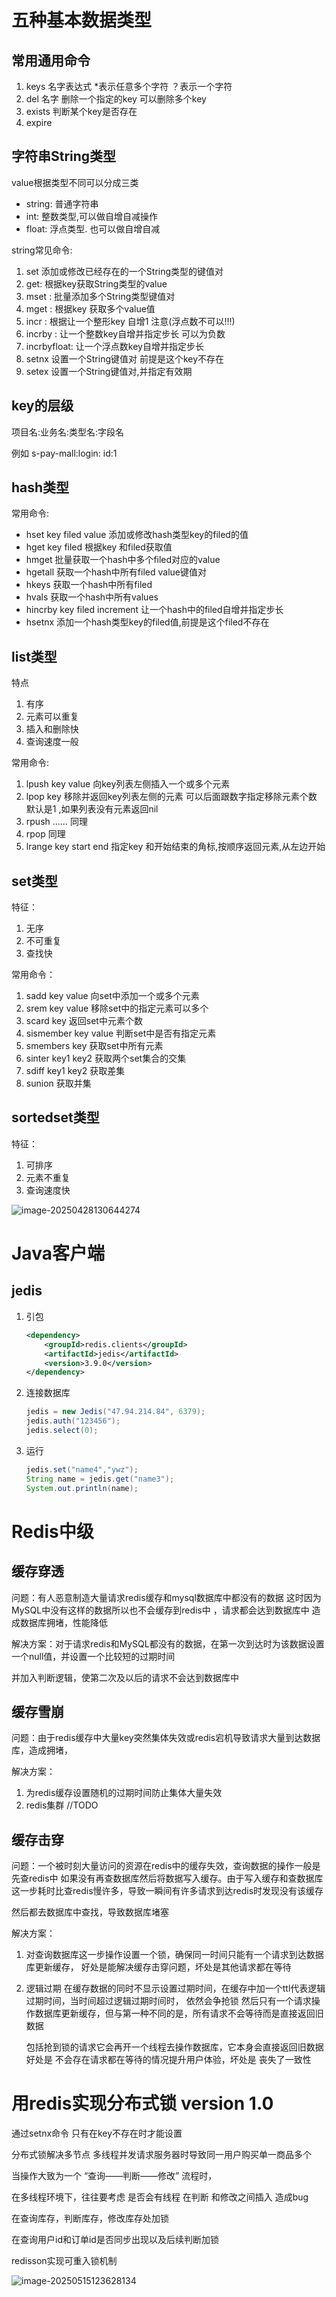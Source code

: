 # 五种基本数据类型



## 常用通用命令

1. keys  名字表达式   *表示任意多个字符  ？表示一个字符
2. del  名字  删除一个指定的key 可以删除多个key
3. exists 判断某个key是否存在
4. expire  



## 字符串String类型

value根据类型不同可以分成三类

- string: 普通字符串
- int: 整数类型,可以做自增自减操作
- float: 浮点类型. 也可以做自增自减

string常见命令:

1. set 添加或修改已经存在的一个String类型的键值对
2. get: 根据key获取String类型的value
3. mset : 批量添加多个String类型键值对
4. mget : 根据key 获取多个value值
5. incr : 根据让一个整形key 自增1  注意(浮点数不可以!!!)
6. incrby : 让一个整数key自增并指定步长    可以为负数
7. incrbyfloat: 让一个浮点数key自增并指定步长
8. setnx 设置一个String键值对 前提是这个key不存在
9. setex 设置一个String键值对,并指定有效期

## key的层级

项目名:业务名:类型名:字段名

例如 s-pay-mall:login: id:1

## hash类型

常用命令:

- hset key filed value   添加或修改hash类型key的filed的值
- hget key filed 根据key 和filed获取值
- hmget 批量获取一个hash中多个filed对应的value
- hgetall 获取一个hash中所有filed value键值对
- hkeys 获取一个hash中所有filed
- hvals 获取一个hash中所有values
- hincrby key filed increment 让一个hash中的filed自增并指定步长
- hsetnx 添加一个hash类型key的filed值,前提是这个filed不存在

## list类型

特点

1. 有序
2. 元素可以重复
3. 插入和删除快
4. 查询速度一般

常用命令:

1. lpush key value  向key列表左侧插入一个或多个元素
2. lpop key 移除并返回key列表左侧的元素 可以后面跟数字指定移除元素个数 默认是1 ,如果列表没有元素返回nil
3. rpush …… 同理
4. rpop 同理
5. lrange key start end 指定key 和开始结束的角标,按顺序返回元素,从左边开始

## set类型

特征：

1. 无序
2. 不可重复
3. 查找快

常用命令：

1. sadd key value 向set中添加一个或多个元素
2. srem key value 移除set中的指定元素可以多个
3. scard key 返回set中元素个数
4. sismember key value 判断set中是否有指定元素
5. smembers key 获取set中所有元素
6. sinter key1 key2 获取两个set集合的交集
7. sdiff key1 key2 获取差集
8. sunion 获取并集

## sortedset类型

特征：

1. 可排序
2. 元素不重复
3. 查询速度快

![image-20250428130644274](image-20250428130644274.png)

# Java客户端

## jedis



1. 引包

   ```xml
   <dependency>
       <groupId>redis.clients</groupId>
       <artifactId>jedis</artifactId>
       <version>3.9.0</version>
   </dependency>
   ```

2. 连接数据库

   ```java
   jedis = new Jedis("47.94.214.84", 6379);
   jedis.auth("123456");
   jedis.select(0);
   ```

3. 运行

   ```java
   jedis.set("name4","ywz");
   String name = jedis.get("name3");
   System.out.println(name);
   ```





# Redis中级



## 缓存穿透

问题：有人恶意制造大量请求redis缓存和mysql数据库中都没有的数据 这时因为MySQL中没有这样的数据所以也不会缓存到redis中 ，请求都会达到数据库中 造成数据库拥堵，性能降低

解决方案：对于请求redis和MySQL都没有的数据，在第一次到达时为该数据设置一个null值，并设置一个比较短的过期时间

并加入判断逻辑，使第二次及以后的请求不会达到数据库中

## 缓存雪崩

问题：由于redis缓存中大量key突然集体失效或redis宕机导致请求大量到达数据库，造成拥堵，

解决方案：

1. 为redis缓存设置随机的过期时间防止集体大量失效
2. redis集群 //TODO

## 缓存击穿

问题：一个被时刻大量访问的资源在redis中的缓存失效，查询数据的操作一般是先查redis中 如果没有再查数据库然后将数据写入缓存。由于写入缓存和查数据库这一步耗时比查redis慢许多，导致一瞬间有许多请求到达redis时发现没有该缓存

然后都去数据库中查找，导致数据库堵塞

解决方案：

1. 对查询数据库这一步操作设置一个锁，确保同一时间只能有一个请求到达数据库更新缓存，
   好处是能解决缓存击穿问题，坏处是其他请求都在等待

2. 逻辑过期 在缓存数据的同时不显示设置过期时间，在缓存中加一个ttl代表逻辑过期时间，当时间超过逻辑过期时间时，
   依然会争抢锁 然后只有一个请求操作数据库更新缓存，但与第一种不同的是，所有请求不会等待而是直接返回旧数据

   包括抢到锁的请求它会再开一个线程去操作数据库，它本身会直接返回旧数据
   好处是 不会存在请求都在等待的情况提升用户体验，坏处是 丧失了一致性







# 用redis实现分布式锁 version 1.0

通过setnx命令  只有在key不存在时才能设置

分布式锁解决多节点 多线程并发请求服务器时导致同一用户购买单一商品多个



当操作大致为一个 “查询——判断——修改” 流程时，

在多线程环境下，往往要考虑 是否会有线程 在判断 和修改之间插入 造成bug



在查询库存，判断库存，修改库存处加锁

在查询用户id和订单id是否同步出现以及后续判断加锁



redisson实现可重入锁机制

![image-20250515123628134](image-20250515123628134.png)